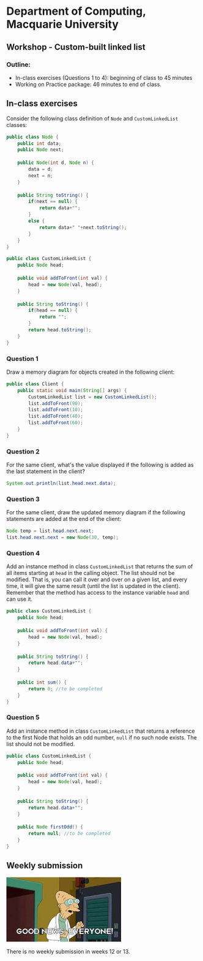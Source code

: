 # Department of Computing, Macquarie University

## Workshop - Custom-built linked list

### Outline:

- In-class exercises (Questions 1 to 4): beginning of class to 45 minutes
- Working on Practice package: 46 minutes to end of class.

## In-class exercises

Consider the following class definition of `Node` and `CustomLinkedList` classes:

```java
public class Node {
	public int data;
	public Node next;
	
	public Node(int d, Node n) {
		data = d;
		next = n;
	}
	
	public String toString() {
		if(next == null) {
			return data+"";
		}
		else {
			return data+" "+next.toString();
		}
	}
}
```

```java
public class CustomLinkedList {
	public Node head;
	
	public void addToFront(int val) {
		head = new Node(val, head);
	}
	
	public String toString() {
		if(head == null) {
			return "";
		}
		return head.toString();
	}
}
```

### Question 1

Draw a memory diagram for objects created in the following client:

```java
public class Client {
	public static void main(String[] args) {
		CustomLinkedList list = new CustomLinkedList();
		list.addToFront(90);
		list.addToFront(10);
		list.addToFront(40);
		list.addToFront(60);
	}
}
```

### Question 2

For the same client, what's the value displayed if the following is added as the last statement in the client?

```java
System.out.println(list.head.next.data);
```

### Question 3

For the same client, draw the updated memory diagram if the following statements are added at the end of the client:

```java
Node temp = list.head.next.next;
list.head.next.next = new Node(30, temp);
```

### Question 4

Add an instance method in class `CustomLinkedList` that returns the sum of all items starting at `head` in the calling object. The list should not be modified. That is, you can call it over and over on a given list, and every time, it will give the same result (until the list is updated in the client). Remember that the method has access to the instance variable `head` and can use it.

```java
public class CustomLinkedList {
	public Node head;
	
	public void addToFront(int val) {
		head = new Node(val, head);
	}
	
	public String toString() {
		return head.data+"";
	}
	
	public int sum() {
		return 0; //to be completed
	}
}
```

### Question 5

Add an instance method in class `CustomLinkedList` that returns a reference to the first Node that holds an odd number, `null` if no such node exists. The list should not be modified.

```java
public class CustomLinkedList {
	public Node head;
	
	public void addToFront(int val) {
		head = new Node(val, head);
	}
	
	public String toString() {
		return head.data+"";
	}
	
	public Node firstOdd() {
		return null; //to be completed
	}
}
```

## Weekly submission

![](goodnews.jpeg)

There is no weekly submission in weeks 12 or 13.

<!--
In order to reduce the workload on students during the last two weeks, we have decided to ask for the first few methods of assignment 4 to be submitted as Week 12 submission.
You are required to complete the following methods and submit the three files into `Week 12 submission`:

- `Deck.java`:
	- `add(char ch, int score)`
	- `size()`

- `Hand.java`:
	- `add(Letter letter))`
	- `size()`

- `Word.java`:
	- `addToStart(Letter letter)`
	- `addToEnd(Letter letter)`
	- `size()`

- Each method is worth 15 marks. 
- Total is capped at 100.
- At least 3 out of 7 methods should pass the tests to clear week 12 hurdle. 

Usual penalties of using functions defined outside project, compilation errors, infinite loops or timeouts, StackOverflowError, wrong submission, change of package declaration, etc. apply.-->
